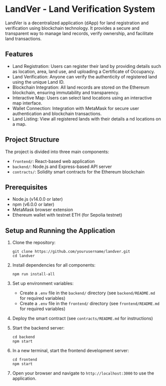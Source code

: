 # LandVer - Land Verification System

LandVer is a decentralized application (dApp) for land registration and verification using blockchain technology. It provides a secure and transparent way to manage land records, verify ownership, and facilitate land transactions.

## Features

- Land Registration: Users can register their land by providing details such as location, area, land use, and uploading a Certificate of Occupancy.
- Land Verification: Anyone can verify the authenticity of registered land using the unique Land ID.
- Blockchain Integration: All land records are stored on the Ethereum blockchain, ensuring immutability and transparency.
- Interactive Map: Users can select land locations using an interactive map interface.
- Wallet Connection: Integration with MetaMask for secure user authentication and blockchain transactions.
- Land Listing: View all registered lands with their details a
nd locations on a map.

## Project Structure

The project is divided into three main components:

- `frontend/`: React-based web application
- `backend/`: Node.js and Express-based API server
- `contracts/`: Solidity smart contracts for the Ethereum blockchain

## Prerequisites

- Node.js (v14.0.0 or later)
- npm (v6.0.0 or later)
- MetaMask browser extension
- Ethereum wallet with testnet ETH (for Sepolia testnet)

## Setup and Running the Application

1. Clone the repository:
   ```
   git clone https://github.com/yourusername/landver.git
   cd landver
   ```

2. Install dependencies for all components:
   ```
   npm run install-all
   ```

3. Set up environment variables:
   - Create a `.env` file in the `backend/` directory (see `backend/README.md` for required variables)
   - Create a `.env` file in the `frontend/` directory (see `frontend/README.md` for required variables)

4. Deploy the smart contract (see `contracts/README.md` for instructions)

5. Start the backend server:
   ```
   cd backend
   npm start
   ```

6. In a new terminal, start the frontend development server:
   ```
   cd frontend
   npm start
   ```

7. Open your browser and navigate to `http://localhost:3000` to use the application.